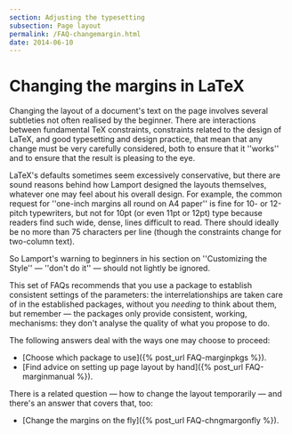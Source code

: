 ```yaml
---
section: Adjusting the typesetting
subsection: Page layout
permalink: /FAQ-changemargin.html
date: 2014-06-10
---
```


# Changing the margins in LaTeX

Changing the layout of a document's text on the page involves several
subtleties not often realised by the beginner.  There are interactions
between fundamental TeX constraints, constraints related to the
design of LaTeX, and good typesetting and design practice, that
mean that any change must be very carefully considered, both to ensure
that it ''works'' and to ensure that the result is pleasing to the
eye.

LaTeX's defaults sometimes seem excessively conservative,
but there are sound reasons behind how Lamport designed the layouts
themselves, whatever one may feel about his overall design.  For
example, the common request for ''one-inch margins all round on A4
paper'' is fine for 10- or 12-pitch typewriters, but not for 10pt (or
even 11pt or 12pt) type because readers find such wide, dense, lines
difficult to read.  There should ideally be no more than 75 characters
per line (though the constraints change for two-column text).

So Lamport's warning to beginners in his section on ''Customizing the
Style''&nbsp;&mdash; ''don't do it''&nbsp;&mdash; should not lightly be ignored.

This set of FAQs recommends that you use a package to establish
consistent settings of the parameters: the interrelationships are
taken care of in the established packages, without you _needing_
to think about them, but remember&nbsp;&mdash; the packages only provide
consistent, working, mechanisms: they don't analyse the quality of
what you propose to do.

The following answers deal with the ways one may choose to proceed:
  

-  [Choose which package to use]({% post_url FAQ-marginpkgs %}).
-  [Find advice on setting up page layout by hand]({% post_url FAQ-marginmanual %}).

There is a related question&nbsp;&mdash; how to change the layout
temporarily&nbsp;&mdash; and there's an answer that covers that, too:
  

-  [Change the margins on the fly]({% post_url FAQ-chngmargonfly %}).

